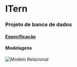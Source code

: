 # ITern
### Projeto de banco de dados
#### [Especificação](https://docs.google.com/document/d/1A2eGYUNpfvP0ykBxgcNQqgHeJl9Kr5WRhbxRh7aJ2kw/edit?usp=sharing)

#### Modelagens


![Modelo Relacional](https://github.com/mrh3nry/ITern/blob/master/db/MR.png)